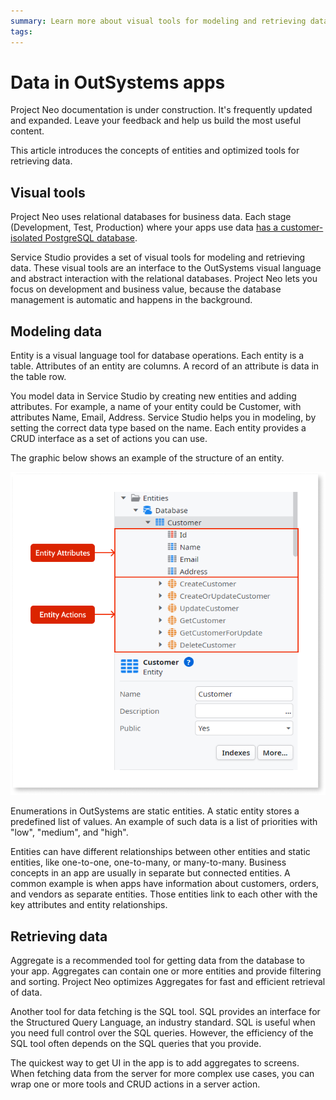 ```yaml
---
summary: Learn more about visual tools for modeling and retrieving data.
tags:
---
```


# Data in OutSystems apps

<div class="info" markdown="1">

Project Neo documentation is under construction. It's frequently updated and expanded. Leave your feedback and help us build the most useful content.

</div>

This article introduces the concepts of entities and optimized tools for retrieving data.

## Visual tools

Project Neo uses relational databases for business data. Each stage (Development, Test, Production) where your apps use data [has a customer-isolated PostgreSQL database](../../architecture/intro.md).

Service Studio provides a set of visual tools for modeling and retrieving data. These visual tools are an interface to the OutSystems visual language and abstract interaction with the relational databases. Project Neo lets you focus on development and business value, because the database management is automatic and happens in the background.

## Modeling data

Entity is a visual language tool for database operations. Each entity is a table. Attributes of an entity are columns. A record of an attribute is data in the table row.  

You model data in Service Studio by creating new entities and adding attributes. For example, a name of your entity could be Customer, with attributes Name, Email, Address. Service Studio helps you in modeling, by setting the correct data type based on the name. Each entity provides a CRUD interface as a set of actions you can use.

The graphic below shows an example of the structure of an entity.

![Entity structure](images/data-apps-entity-structure-ss.png) 

Enumerations in OutSystems are static entities. A static entity stores a predefined list of values. An example of such data is a list of priorities with "low", "medium", and "high".

Entities can have different relationships between other entities and static entities, like one-to-one, one-to-many, or many-to-many. Business concepts in an app are usually in separate but connected entities. A common example is when apps have information about customers, orders, and vendors as separate entities. Those entities link to each other with the key attributes and entity relationships.

## Retrieving data

Aggregate is a recommended tool for getting data from the database to your app. Aggregates can contain one or more entities and provide filtering and sorting. Project Neo optimizes Aggregates for fast and efficient retrieval of data.

Another tool for data fetching is the SQL tool. SQL provides an interface for the Structured Query Language, an industry standard. SQL is useful when you need full control over the SQL queries. However, the efficiency of the SQL tool often depends on the SQL queries that you provide.

The quickest way to get UI in the app is to add aggregates to screens. When fetching data from the server for more complex use cases, you can wrap one or more tools and CRUD actions in a server action.